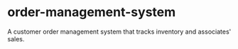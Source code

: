 # order-management-system
A customer order management system that tracks inventory and associates' sales.
